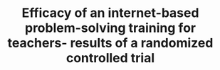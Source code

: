 --- 
abstract: '' 
authors: 
 - admin
 -  D Lehr
 -  L Boß
 -  H Riper
 -  P Cuijpers
 -  G Andersson
 -  H Thiart
 -  ...
doi: '' 
featured: false 
publication: '*Scandinavian journal of work, environment & health*, 107' 
publication_short: '' 
publishDate: '2014-01-01' 
title: 'Efficacy of an internet-based problem-solving training for teachers- results of a randomized controlled trial' 
url_code: '' 
url_dataset: '' 
url_pdf: '' 
url_poster: '' 
url_project: '' 
url_slides: '' 
url_source: '' 
url_video: '' 
---